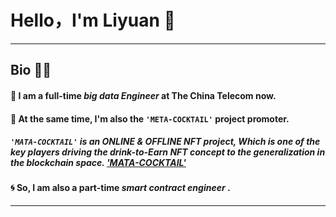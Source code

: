 # Hello，I'm Liyuan :star2:
---
## Bio :ok_woman:
#### :signal_strength: I am a full-time ***big data Engineer*** at The China Telecom now.  
#### :wine_glass: At the same time, I'm also the ` 'META-COCKTAIL' ` project promoter.  
##### `'MATA-COCKTAIL'` is an ONLINE & OFFLINE NFT project, Which is one of the key players driving the drink-to-Earn NFT concept to the generalization in the blockchain space. ['MATA-COCKTAIL'](https://www.larvalabs.com/)
#### :cyclone: So, I am also a part-time ***smart contract engineer*** .
---
